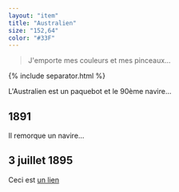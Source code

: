 ```yaml
---
layout: "item"
title: "Australien"
size: "152,64"
color: "#33F"
---
```


> J'emporte mes couleurs et mes pinceaux…

{% include separator.html %}

L'Australien est un paquebot et le 90ème navire…

1891
----

Il remorque un navire…

3 juillet 1895
--------------

Ceci est [un lien](http://wikipedia.org/)
